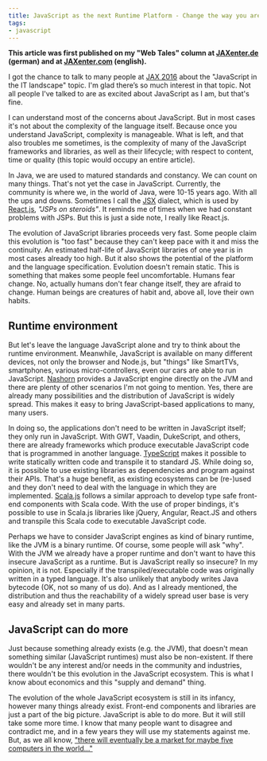 ```yaml
---
title: JavaScript as the next Runtime Platform - Change the way you are thinking!
tags:
- javascript
---
```


**This article was first published on my "Web Tales" column at [JAXenter.de](https://jaxenter.de/javascript-die-naechste-runtime-plattform-39282) (german) and at [JAXenter.com](https://jaxenter.com/web-tales-javascript-the-next-runtime-platform-126065.html) (english).**

I got the chance to talk to many people at [JAX 2016](https://jax.de) about the "JavaScript in the IT landscape" topic. I'm glad there’s so much interest in that topic. Not all people I've talked to are as excited about JavaScript as I am, but that's fine.

I can understand most of the concerns about JavaScript. But in most cases it's not about the complexity of the language itself. Because once you understand JavaScript, complexity is manageable. What is left, and that also troubles me sometimes, is the complexity of many of the JavaScript frameworks and libraries, as well as their lifecycle; with respect to content, time or quality (this topic would occupy an entire article).

In Java, we are used to matured standards and constancy. We can count on many things. That's not yet the case in JavaScript. Currently, the community is where we, in the world of Java, were 10-15 years ago. With all the ups and downs. Sometimes I call the [JSX][jsx] dialect, which is used by [React.js][react], _"JSPs on steroids"_. It reminds me of times when we had constant problems with JSPs. But this is just a side note, I really like React.js.

The evolution of JavaScript libraries proceeds very fast. Some people claim this evolution is "too fast" because they can't keep pace with it and miss the continuity. An estimated half-life of JavaScript libraries of one year is in most cases already too high. But it also shows the potential of the platform and the language specification. Evolution doesn't remain static. This is something that makes some people feel uncomfortable. Humans fear change. No, actually humans don't fear change itself, they are afraid to change. Human beings are creatures of habit and, above all, love their own habits.

## Runtime environment

But let's leave the language JavaScript alone and try to think about the runtime environment. Meanwhile, JavaScript is available on many different devices, not only the browser and Node.js, but "things" like SmartTVs, smartphones, various micro-controllers, even our cars are able to run JavaScript. [Nashorn][nashorn] provides a JavaScript engine directly on the JVM and there are plenty of other scenarios I'm not going to mention. Yes, there are already many possibilities and the distribution of JavaScript is widely spread. This makes it easy to bring JavaScript-based applications to many, many users.

In doing so, the applications don't need to be written in JavaScript itself; they only run in JavaScript. With GWT, Vaadin, DukeScript, and others, there are already frameworks which produce executable JavaScript code that is programmed in another language. [TypeScript][typescript] makes it possible to write statically written code and transpile it to standard JS. While doing so, it is possible to use existing libraries as dependencies and program against their APIs. That's a huge benefit, as existing ecosystems can be (re-)used and they don't need to deal with the language in which they are implemented. [Scala.js][scalajs] follows a similar approach to develop type safe front-end components with Scala code. With the use of proper bindings, it's possible to use in Scala.js libraries like jQuery, Angular, React.JS and others and transpile this Scala code to executable JavaScript code.

Perhaps we have to consider JavaScript engines as kind of binary runtime, like the JVM is a binary runtime. Of course, some people will ask "why". With the JVM we already have a proper runtime and don't want to have this insecure JavaScript as a runtime. But is JavaScript really so insecure? In my opinion, it is not. Especially if the transpiled/executable code was originally written in a typed language. It's also unlikely that anybody writes Java bytecode (OK, not so many of us do). And as I already mentioned, the distribution and thus the reachability of a widely spread user base is very easy and already set in many parts.

## JavaScript can do more

Just because something already exists (e.g. the JVM), that doesn't mean something similar (JavaScript runtimes) must also be non-existent. If there wouldn't be any interest and/or needs in the community and industries, there wouldn't be this evolution in the JavaScript ecosystem. This is what I know about economics and this "supply and demand" thing.

The evolution of the whole JavaScript ecosystem is still in its infancy, however many things already exist. Front-end components and libraries are just a part of the big picture. JavaScript is able to do more. But it will still take some more time. I know that many people want to disagree and contradict me, and in a few years they will use my statements against me. But, as we all know, ["there will eventually be a market for maybe five computers in the world..."](https://en.wikipedia.org/wiki/Thomas_J._Watson#Famous_misquote)


[react]: http://reactjs.org
[jsx]: https://jsx.github.io
[nashorn]: http://www.n-k.de/riding-the-nashorn
[typescript]: https://www.typescriptlang.org
[scalajs]: https://www.scala-js.org
